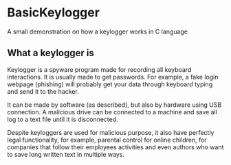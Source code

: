 # BasicKeylogger
A small demonstration on how a keylogger works in C language

## What a keylogger is

Keylogger is a spyware program made for recording all keyboard interactions. It is usually made to get passwords.
For example, a fake login webpage (phishing) will probably get your data through keyboard typing and send it to the hacker.  

It can be made by software (as described), but also by hardware using USB connection. A malicious drive can be connected
to a machine and save all log to a text file until it is disconnected.  

Despite keyloggers are used for malicious purpose, it also have perfectly legal functionality, for example, parental control for online children, for companies that follow their employees activities and even authors who want to save long written text in multiple ways.
